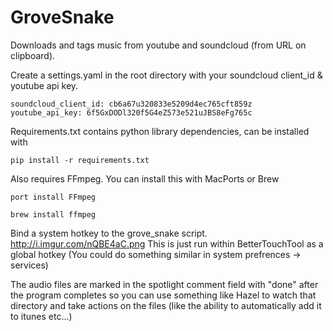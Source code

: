 GroveSnake
==========

Downloads and tags music from youtube and soundcloud (from URL on clipboard).

Create a settings.yaml in the root directory with your soundcloud client_id & youtube api key.
```
soundcloud_client_id: cb6a67u320833e5209d4ec765cft859z
youtube_api_key: 6f5GxDODl320f5G4eZ573e521uJBS8eFg765c
```

Requirements.txt contains python library dependencies, can be installed with
```
pip install -r requirements.txt
```

Also requires FFmpeg. You can install this with MacPorts or Brew
```
port install FFmpeg

brew install ffmpeg
```

Bind a system hotkey to the grove_snake script.
http://i.imgur.com/nQBE4aC.png
This is just run within BetterTouchTool as a global hotkey (You could do something similar in system prefrences -> services)

The audio files are marked in the spotlight comment field with "done" after the program completes so you can use something like Hazel to watch that directory and take actions on the files (like the ability to automatically add it to itunes etc...)